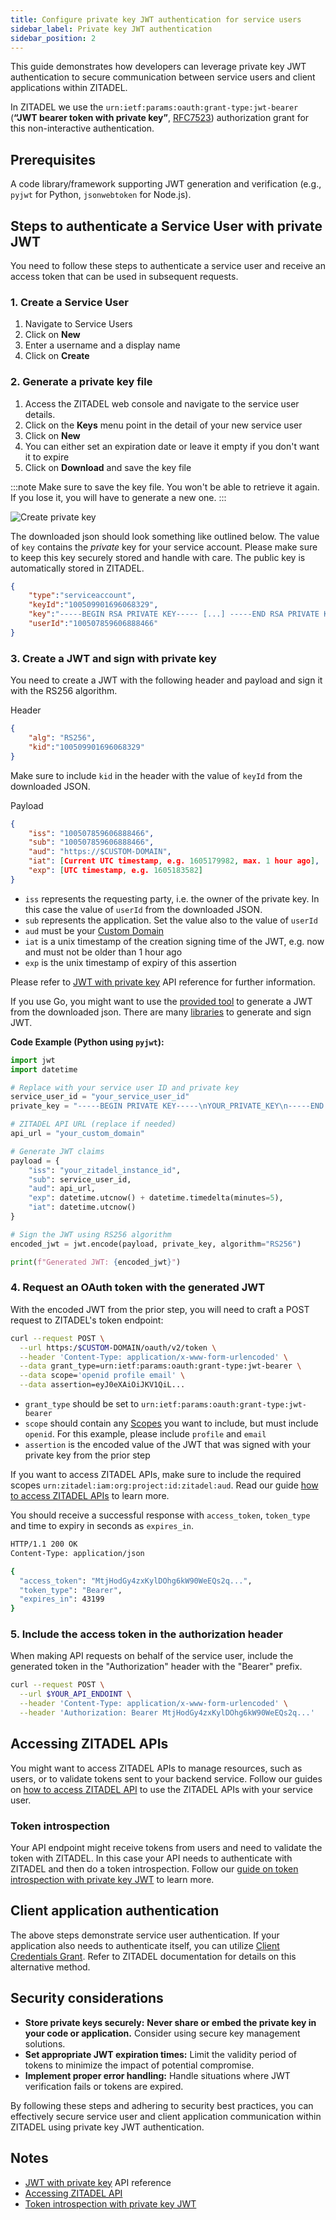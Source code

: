 ```yaml
---
title: Configure private key JWT authentication for service users
sidebar_label: Private key JWT authentication
sidebar_position: 2
---
```


This guide demonstrates how developers can leverage private key JWT authentication to secure communication between service users and client applications within ZITADEL.

In ZITADEL we use the `urn:ietf:params:oauth:grant-type:jwt-bearer` (**“JWT bearer token with private key”**, [RFC7523](https://tools.ietf.org/html/rfc7523)) authorization grant for this non-interactive authentication.

## Prerequisites

A code library/framework supporting JWT generation and verification (e.g., `pyjwt` for Python, `jsonwebtoken` for Node.js).

## Steps to authenticate a Service User with private JWT

You need to follow these steps to authenticate a service user and receive an access token that can be used in subsequent requests.

### 1. Create a Service User

1. Navigate to Service Users
2. Click on **New**
3. Enter a username and a display name
4. Click on **Create**

### 2. Generate a private key file

1. Access the ZITADEL web console and navigate to the service user details.
2. Click on the **Keys** menu point in the detail of your new service user
3. Click on **New**
4. You can either set an expiration date or leave it empty if you don't want it to expire
5. Click on **Download** and save the key file

:::note
Make sure to save the key file. You won't be able to retrieve it again.
If you lose it, you will have to generate a new one.
:::

![Create private key](/img/console_serviceusers_new_key.gif)

The downloaded json should look something like outlined below. The value of `key` contains the *private* key for your service account. Please make sure to keep this key securely stored and handle with care. The public key is automatically stored in ZITADEL.

```json
{
    "type":"serviceaccount",
    "keyId":"100509901696068329",
    "key":"-----BEGIN RSA PRIVATE KEY----- [...] -----END RSA PRIVATE KEY-----\n",
    "userId":"100507859606888466"
}
```

### 3. Create a JWT and sign with private key

You need to create a JWT with the following header and payload and sign it with the RS256 algorithm.

Header

```json
{
    "alg": "RS256",
    "kid":"100509901696068329"
}
```

Make sure to include `kid` in the header with the value of `keyId` from the downloaded JSON.

Payload

```json
{
    "iss": "100507859606888466",
    "sub": "100507859606888466",
    "aud": "https://$CUSTOM-DOMAIN",
    "iat": [Current UTC timestamp, e.g. 1605179982, max. 1 hour ago],
    "exp": [UTC timestamp, e.g. 1605183582]
}
```

* `iss` represents the requesting party, i.e. the owner of the private key. In this case the value of `userId` from the downloaded JSON.
* `sub` represents the application. Set the value also to the value of `userId`
* `aud` must be your [Custom Domain](../../../concepts/features/custom-domain)
* `iat` is a unix timestamp of the creation signing time of the JWT, e.g. now and must not be older than 1 hour ago
* `exp` is the unix timestamp of expiry of this assertion

Please refer to [JWT with private key](/apis/openidoauth/authn-methods#jwt-with-private-key) API reference for further information.

If you use Go, you might want to use the [provided tool](https://github.com/zitadel/zitadel-tools) to generate a JWT from the downloaded json.
There are many [libraries](https://jwt.io/#libraries-io) to generate and sign JWT.

**Code Example (Python using `pyjwt`):**

```python
import jwt
import datetime

# Replace with your service user ID and private key
service_user_id = "your_service_user_id"
private_key = "-----BEGIN PRIVATE KEY-----\nYOUR_PRIVATE_KEY\n-----END PRIVATE KEY-----"

# ZITADEL API URL (replace if needed)
api_url = "your_custom_domain"

# Generate JWT claims
payload = {
    "iss": "your_zitadel_instance_id",
    "sub": service_user_id,
    "aud": api_url,
    "exp": datetime.utcnow() + datetime.timedelta(minutes=5),
    "iat": datetime.utcnow()
}

# Sign the JWT using RS256 algorithm
encoded_jwt = jwt.encode(payload, private_key, algorithm="RS256")

print(f"Generated JWT: {encoded_jwt}")
```

### 4. Request an OAuth token with the generated JWT

With the encoded JWT from the prior step, you will need to craft a POST request to ZITADEL's token endpoint:

```bash
curl --request POST \
  --url https:/$CUSTOM-DOMAIN/oauth/v2/token \
  --header 'Content-Type: application/x-www-form-urlencoded' \
  --data grant_type=urn:ietf:params:oauth:grant-type:jwt-bearer \
  --data scope='openid profile email' \
  --data assertion=eyJ0eXAiOiJKV1QiL...
```

* `grant_type` should be set to `urn:ietf:params:oauth:grant-type:jwt-bearer`
* `scope` should contain any [Scopes](/apis/openidoauth/scopes) you want to include, but must include `openid`. For this example, please include `profile` and `email`
* `assertion` is the encoded value of the JWT that was signed with your private key from the prior step

If you want to access ZITADEL APIs, make sure to include the required scopes `urn:zitadel:iam:org:project:id:zitadel:aud`.
Read our guide [how to access ZITADEL APIs](../zitadel-apis/) to learn more.

You should receive a successful response with `access_token`,  `token_type` and time to expiry in seconds as `expires_in`.

```bash
HTTP/1.1 200 OK
Content-Type: application/json

{
  "access_token": "MtjHodGy4zxKylDOhg6kW90WeEQs2q...",
  "token_type": "Bearer",
  "expires_in": 43199
}
```

### 5. Include the access token in the authorization header

When making API requests on behalf of the service user, include the generated token in the "Authorization" header with the "Bearer" prefix.

```bash
curl --request POST \
  --url $YOUR_API_ENDOINT \
  --header 'Content-Type: application/x-www-form-urlencoded' \
  --header 'Authorization: Bearer MtjHodGy4zxKylDOhg6kW90WeEQs2q...'
```

## Accessing ZITADEL APIs

You might want to access ZITADEL APIs to manage resources, such as users, or to validate tokens sent to your backend service.
Follow our guides on [how to access ZITADEL API](../zitadel-apis/access-zitadel-apis) to use the ZITADEL APIs with your service user.

### Token introspection

Your API endpoint might receive tokens from users and need to validate the token with ZITADEL.
In this case your API needs to authenticate with ZITADEL and then do a token introspection.
Follow our [guide on token introspection with private key JWT](../token-introspection/private-key-jwt) to learn more.

## Client application authentication

The above steps demonstrate service user authentication.
If your application also needs to authenticate itself, you can utilize [Client Credentials Grant](./client-credentials).
Refer to ZITADEL documentation for details on this alternative method.

## Security considerations

* **Store private keys securely:** **Never share or embed the private key in your code or application.** Consider using secure key management solutions.
* **Set appropriate JWT expiration times:** Limit the validity period of tokens to minimize the impact of potential compromise.
* **Implement proper error handling:** Handle situations where JWT verification fails or tokens are expired.

By following these steps and adhering to security best practices, you can effectively secure service user and client application communication within ZITADEL using private key JWT authentication.

## Notes

* [JWT with private key](/apis/openidoauth/authn-methods#jwt-with-private-key) API reference
* [Accessing ZITADEL API](../zitadel-apis/access-zitadel-apis)
* [Token introspection with private key JWT](../token-introspection/private-key-jwt)
